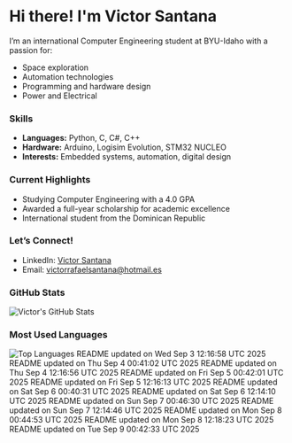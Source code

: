 # Hi there! I'm Victor Santana

I’m an international Computer Engineering student at BYU-Idaho with a passion for:
- Space exploration
- Automation technologies
- Programming and hardware design
- Power and Electrical

### Skills
- **Languages:** Python, C, C#, C++
- **Hardware:** Arduino, Logisim Evolution, STM32 NUCLEO
- **Interests:** Embedded systems, automation, digital design

### Current Highlights
- Studying Computer Engineering with a 4.0 GPA
- Awarded a full-year scholarship for academic excellence
- International student from the Dominican Republic

### Let’s Connect!
- LinkedIn: [Victor Santana](www.linkedin.com/in/victorrafaelsantana)
- Email: victorrafaelsantana@hotmail.es

### GitHub Stats
![Victor's GitHub Stats](https://github-readme-stats.vercel.app/api?username=vrsp05&show_icons=true&theme=tokyonight)

### Most Used Languages
![Top Languages](https://github-readme-stats.vercel.app/api/top-langs/?username=vrsp05&layout=compact&theme=tokyonight)
README updated on Wed Sep  3 12:16:58 UTC 2025
README updated on Thu Sep  4 00:41:02 UTC 2025
README updated on Thu Sep  4 12:16:56 UTC 2025
README updated on Fri Sep  5 00:42:01 UTC 2025
README updated on Fri Sep  5 12:16:13 UTC 2025
README updated on Sat Sep  6 00:40:31 UTC 2025
README updated on Sat Sep  6 12:14:10 UTC 2025
README updated on Sun Sep  7 00:46:30 UTC 2025
README updated on Sun Sep  7 12:14:46 UTC 2025
README updated on Mon Sep  8 00:44:53 UTC 2025
README updated on Mon Sep  8 12:18:23 UTC 2025
README updated on Tue Sep  9 00:42:33 UTC 2025
